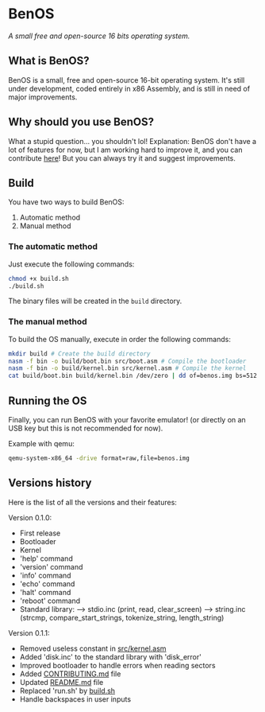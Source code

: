 # BenOS
*A small free and open-source 16 bits operating system.*

## What is BenOS?
BenOS is a small, free and open-source 16-bit operating system. It's still under development, coded entirely in x86 Assembly, and is still in need of major improvements.

## Why should you use BenOS?
What a stupid question... you shouldn't lol!
Explanation:
BenOS don't have a lot of features for now, but I am working hard to improve it, and you can contribute [here](CONTRIBUTING.md)!
But you can always try it and suggest improvements.

## Build
You have two ways to build BenOS:
1. Automatic method
2. Manual method

### The automatic method
Just execute the following commands:
```bash
chmod +x build.sh
./build.sh
```
The binary files will be created in the `build` directory.

### The manual method
To build the OS manually, execute in order the following commands:
```bash
mkdir build # Create the build directory
nasm -f bin -o build/boot.bin src/boot.asm # Compile the bootloader
nasm -f bin -o build/kernel.bin src/kernel.asm # Compile the kernel
cat build/boot.bin build/kernel.bin /dev/zero | dd of=benos.img bs=512 count=2880 # Create the disk image
```

## Running the OS
Finally, you can run BenOS with your favorite emulator! (or directly on an USB key but this is not recommended for now).

Example with qemu:
```bash
qemu-system-x86_64 -drive format=raw,file=benos.img
```

## Versions history
Here is the list of all the versions and their features:

Version 0.1.0:
- First release
- Bootloader
- Kernel
- 'help' command
- 'version' command
- 'info' command
- 'echo' command
- 'halt' command
- 'reboot' command
- Standard library:
--> stdio.inc (print, read, clear_screen)
--> string.inc (strcmp, compare_start_strings, tokenize_string, length_string)

Version 0.1.1:
- Removed useless constant in [src/kernel.asm](src/kernel.asm)
- Added 'disk.inc' to the standard library with 'disk_error'
- Improved bootloader to handle errors when reading sectors
- Added [CONTRIBUTING.md](CONTRIBUTING.md) file
- Updated [README.md](README.md) file
- Replaced 'run.sh' by [build.sh](build.sh)
- Handle backspaces in user inputs